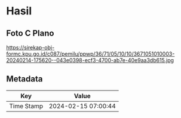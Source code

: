 # Hasil

## Foto C Plano

https://sirekap-obj-formc.kpu.go.id/c087/pemilu/ppwp/36/71/05/10/10/3671051010003-20240214-175620--043e0398-ecf3-4700-ab7e-40e9aa3db615.jpg


## Metadata

| Key        | Value               |
| ---------- | ------------------- |
| Time Stamp | 2024-02-15 07:00:44 |




